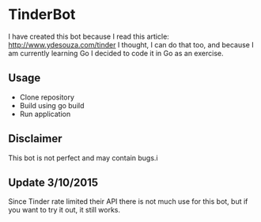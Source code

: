 # TinderBot

I have created this bot because I read this article: http://www.ydesouza.com/tinder
I thought, I can do that too, and because I am currently learning Go I decided to code it in Go as an exercise.

## Usage
* Clone repository
* Build using go build
* Run application

## Disclaimer
This bot is not perfect and may contain bugs.i

## Update 3/10/2015
Since Tinder rate limited their API there is not much use for this bot, but if you want to try it out, it still works.
